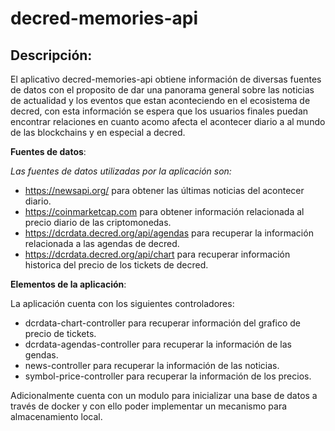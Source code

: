 # **decred-memories-api**

## Descripción:

El aplicativo decred-memories-api obtiene información de diversas fuentes de datos con el proposito de dar una panorama
general sobre las noticias de actualidad y los eventos que estan aconteciendo en el ecosistema de decred, con esta información se espera que los usuarios finales puedan encontrar relaciones en cuanto acomo afecta el acontecer diario a
al mundo de las blockchains y en especial a decred. 

**Fuentes de datos**:

*Las fuentes de datos utilizadas por la aplicación son:*

- https://newsapi.org/ para obtener las últimas noticias del acontecer diario.
- https://coinmarketcap.com para obtener información relacionada al precio diario de las criptomonedas.
- https://dcrdata.decred.org/api/agendas para recuperar la información relacionada a las agendas de decred.
- https://dcrdata.decred.org/api/chart para recuperar información historica del precio de los tickets de decred.

**Elementos de la aplicación**:

La aplicación cuenta con los siguientes controladores:

- dcrdata-chart-controller para recuperar información del grafico de precio de tickets.
- dcrdata-agendas-controller para recuperar la información de las gendas.
- news-controller para recuperar la información de las noticias.
- symbol-price-controller para recuperar la información de los precios.
  
Adicionalmente cuenta con un modulo para inicializar una base de datos a través de docker y con ello poder implementar un mecanismo para almacenamiento local.
